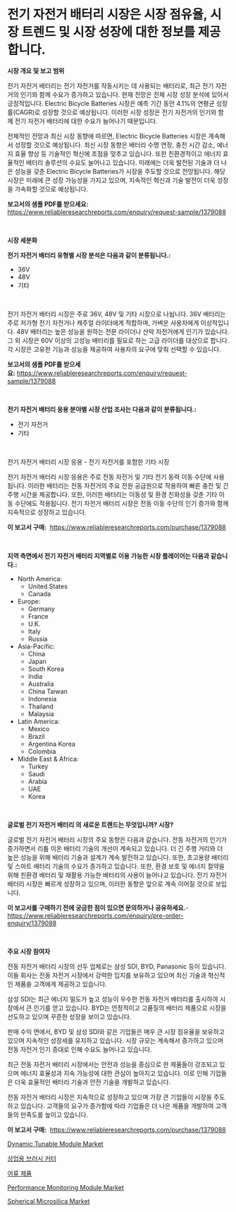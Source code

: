 <p><h1>전기 자전거 배터리 시장은 시장 점유율, 시장 트렌드 및 시장 성장에 대한 정보를 제공합니다.</h1></p><p><strong>시장 개요 및 보고 범위</strong></p>
<p><p>전기 자전거 배터리는 전기 자전거를 작동시키는 데 사용되는 배터리로, 최근 전기 자전거의 인기와 함께 수요가 증가하고 있습니다. 현재 전망은 전체 시장 성장 분석에 있어서 긍정적입니다. Electric Bicycle Batteries 시장은 예측 기간 동안 4.1%의 연평균 성장률(CAGR)로 성장할 것으로 예상됩니다. 이러한 시장 성장은 전기 자전거의 인기와 함께 전기 자전거 배터리에 대한 수요가 늘어나기 때문입니다. </p><p>전체적인 전망과 최신 시장 동향에 따르면, Electric Bicycle Batteries 시장은 계속해서 성장할 것으로 예상됩니다. 최신 시장 동향은 배터리 수명 연장, 충전 시간 감소, 에너지 효율 향상 등 기술적인 혁신에 초점을 맞추고 있습니다. 또한 친환경적이고 에너지 효율적인 배터리 솔루션의 수요도 늘어나고 있습니다. 미래에는 더욱 발전된 기술과 더 나은 성능을 갖춘 Electric Bicycle Batteries가 시장을 주도할 것으로 전망됩니다. 해당 시장은 미래에 큰 성장 가능성을 가지고 있으며, 지속적인 혁신과 기술 발전이 더욱 성장을 가속화할 것으로 예상됩니다.</p></p>
<p><strong>보고서의 샘플 PDF를 받으세요:</strong> <a href="https://www.reliableresearchreports.com/enquiry/request-sample/1379088">https://www.reliableresearchreports.com/enquiry/request-sample/1379088</a></p>
<p>&nbsp;</p>
<p><strong>시장 세분화</strong></p>
<p><strong>전기 자전거 배터리 유형별 시장 분석은 다음과 같이 분류됩니다.:</strong></p>
<p><ul><li>36V</li><li>48V</li><li>기타</li></ul></p>
<p>&nbsp;</p>
<p><p>전기 자전거 배터리 시장은 주로 36V, 48V 및 기타 시장으로 나뉩니다. 36V 배터리는 주로 저가형 전기 자전거나 캐주얼 라이더에게 적합하며, 가벼운 사용자에게 이상적입니다. 48V 배터리는 높은 성능을 원하는 전문 라이더나 산악 자전거에게 인기가 있습니다. 그 외 시장은 60V 이상의 고성능 배터리를 필요로 하는 고급 라이더를 대상으로 합니다. 각 시장은 고유한 기능과 성능을 제공하여 사용자의 요구에 맞춰 선택할 수 있습니다.</p></p>
<p><strong>보고서의 샘플 PDF를 받으세요:</strong>&nbsp;<a href="https://www.reliableresearchreports.com/enquiry/request-sample/1379088">https://www.reliableresearchreports.com/enquiry/request-sample/1379088</a></p>
<p>&nbsp;</p>
<p><strong> 전기 자전거 배터리 응용 분야별 시장 산업 조사는 다음과 같이 분류됩니다.:</strong></p>
<p><ul><li>전기 자전거</li><li>기타</li></ul></p>
<p>&nbsp;</p>
<p><p>전기 자전거 배터리 시장 응용 - 전기 자전거를 포함한 기타 시장</p><p>전기 자전거 배터리 시장 응용은 주로 전동 자전거 및 기타 전기 동력 이동 수단에 사용됩니다. 이러한 배터리는 전동 자전거의 주요 전원 공급원으로 작용하여 빠른 충전 및 긴 주행 시간을 제공합니다. 또한, 이러한 배터리는 이동성 및 환경 친화성을 갖춘 기타 이동 수단에도 적용됩니다. 전기 자전거 배터리 시장은 전동 이동 수단의 인기 증가와 함께 지속적으로 성장하고 있습니다.</p></p>
<p><strong>이 보고서 구매:</strong>&nbsp; <a href="https://www.reliableresearchreports.com/purchase/1379088">https://www.reliableresearchreports.com/purchase/1379088</a></p>
<p>&nbsp;</p>
<p><strong>지역 측면에서 전기 자전거 배터리 지역별로 이용 가능한 시장 플레이어는 다음과 같습니다.:</strong></p>
<p><ul>
    <li>
        North America:
        <ul>
            <li>United States</li>
            <li>Canada</li>
        </ul>
    </li>
    <li>
        Europe:
        <ul>
            <li>Germany</li>
            <li>France</li>
            <li>U.K.</li>
            <li>Italy</li>
            <li>Russia</li>
        </ul>
    </li>
    <li>
        Asia-Pacific:
        <ul>
            <li>China</li>
            <li>Japan</li>
            <li>South Korea</li>
            <li>India</li>
            <li>Australia</li>
            <li>China Taiwan</li>
            <li>Indonesia</li>
            <li>Thailand</li>
            <li>Malaysia</li>
        </ul>
    </li>
    <li>
        Latin America:
        <ul>
            <li>Mexico</li>
            <li>Brazil</li>
            <li>Argentina Korea</li>
            <li>Colombia</li>
        </ul>
    </li>
    <li>
        Middle East & Africa:
        <ul>
            <li>Turkey</li>
            <li>Saudi</li>
            <li>Arabia</li>
            <li>UAE</li>
            <li>Korea</li>
        </ul>
    </li>
    </ul></p>
<p>&nbsp;</p>
<p><strong>글로벌 전기 자전거 배터리 의 새로운 트렌드는 무엇입니까? 시장?</strong></p>
<p><p>글로벌 전기 자전거 배터리 시장의 주요 동향은 다음과 같습니다. 전동 자전거의 인기가 증가하면서 리튬 이온 배터리 기술의 개선이 계속되고 있습니다. 더 긴 주행 거리와 더 높은 성능을 위해 배터리 기술과 설계가 계속 발전하고 있습니다. 또한, 초고용량 배터리 및 스마트 배터리 기술의 수요가 증가하고 있습니다. 또한, 환경 보호 및 에너지 절약을 위해 친환경 배터리 및 재활용 가능한 배터리의 사용이 늘어나고 있습니다. 전기 자전거 배터리 시장은 빠르게 성장하고 있으며, 이러한 동향은 앞으로 계속 이어질 것으로 보입니다.</p></p>
<p><strong>이 보고서를 구매하기 전에 궁금한 점이 있으면 문의하거나 공유하세요.</strong>- <a href="https://www.reliableresearchreports.com/enquiry/pre-order-enquiry/1379088">https://www.reliableresearchreports.com/enquiry/pre-order-enquiry/1379088</a></p>
<p>&nbsp;</p>
<p><strong>주요 시장 참여자</strong></p>
<p><p>전동 자전거 배터리 시장의 선두 업체로는 삼성 SDI, BYD, Panasonic 등이 있습니다. 이들 회사는 전동 자전거 시장에서 강력한 입지를 보유하고 있으며 최신 기술과 혁신적인 제품을 고객에게 제공하고 있습니다.</p><p>삼성 SDI는 최근 에너지 밀도가 높고 성능이 우수한 전동 자전거 배터리를 출시하여 시장에서 큰 인기를 얻고 있습니다. BYD는 안정적이고 고품질의 배터리 제품으로 시장을 선도하고 있으며 꾸준한 성장을 보이고 있습니다.</p><p>판매 수익 면에서, BYD 및 삼성 SDI와 같은 기업들은 매우 큰 시장 점유율을 보유하고 있으며 지속적인 성장세를 유지하고 있습니다. 시장 규모는 계속해서 증가하고 있으며 전동 자전거 인기 증대로 인해 수요도 늘어나고 있습니다.</p><p>최근 전동 자전거 배터리 시장에서는 안전과 성능을 중심으로 한 제품들이 강조되고 있으며 에너지 효율성과 지속 가능성에 대한 관심이 높아지고 있습니다. 이로 인해 기업들은 더욱 효율적인 배터리 기술과 안전 기술을 개발하고 있습니다.</p><p>전동 자전거 배터리 시장은 지속적으로 성장하고 있으며 가장 큰 기업들이 시장을 주도하고 있습니다. 고객들의 요구가 증가함에 따라 기업들은 더 나은 제품을 개발하여 고객들의 만족도를 높이고 있습니다.</p></p>
<p><strong>이 보고서 구매:</strong>&nbsp;&nbsp;<a href="https://www.reliableresearchreports.com/purchase/1379088">https://www.reliableresearchreports.com/purchase/1379088</a></p>
<p><p><a href="https://issuu.com/reportprime-2/docs/dynamic-tunable-module-market-size-2030.pptx">Dynamic Tunable Module Market</a></p><p><a href="https://medium.com/@howaoole34545/%EC%83%81%EC%97%85%EC%9A%A9-%EB%B8%8C%EB%9F%AC%EC%8B%9C-%EC%BB%A4%ED%84%B0-%EC%8B%9C%EC%9E%A5-%EA%B2%BD%EC%9F%81-%EB%B6%84%EC%84%9D-%EC%8B%9C%EC%9E%A5-%EB%8F%99%ED%96%A5-%EB%B0%8F-2031%EB%85%84%EA%B9%8C%EC%A7%80%EC%9D%98-%EC%A0%84%EB%A7%9D-2cc3fc30a177">상업용 브러시 커터</a></p><p><a href="https://github.com/hxzi07639916/Market-Research-Report-List-1/blob/main/9388128989.md">어류 제품</a></p><p><a href="https://issuu.com/reportprime-2/docs/performance-monitoring-module-market-size-2030.ppt">Performance Monitoring Module Market</a></p><p><a href="https://github.com/mabutironaldo/Market-Research-Report-List-3/blob/main/spherical-microsilica-market.md">Spherical Microsilica Market</a></p></p>
